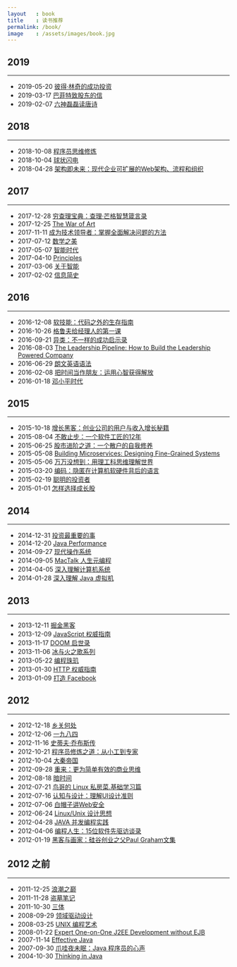 ```yaml
---
layout   : book
title    : 读书推荐
permalink: /book/
image    : /assets/images/book.jpg
---
```



## 2019
-------------------------------------------------------------------------------
  - 2019-05-20 [彼得·林奇的成功投资](https://book.douban.com/subject/1958714/)
  - 2019-03-17 [巴菲特致股东的信](https://book.douban.com/subject/30164963/)
  - 2019-02-07 [六神磊磊读唐诗](https://book.douban.com/subject/27065497/)


## 2018
-------------------------------------------------------------------------------
  - 2018-10-08 [程序员思维修炼](https://book.douban.com/subject/26268555/)
  - 2018-10-04 [球状闪电](https://book.douban.com/subject/1192090/)
  - 2018-04-28 [架构即未来：现代企业可扩展的Web架构、流程和组织](https://book.douban.com/subject/26765979/)


## 2017
-------------------------------------------------------------------------------
  - 2017-12-28 [穷查理宝典：查理·芒格智慧箴言录](https://book.douban.com/subject/26831789/)
  - 2017-12-25 [The War of Art](https://book.douban.com/subject/10955097/)
  - 2017-11-11 [成为技术领导者：掌握全面解决问题的方法](https://book.douban.com/subject/26419762/)
  - 2017-07-12 [数学之美](https://book.douban.com/subject/26163454/)
  - 2017-05-07 [智能时代](https://book.douban.com/subject/26838557/)
  - 2017-04-10 [Principles](https://book.douban.com/subject/20036150/)
  - 2017-03-06 [关于智能](https://book.douban.com/subject/25926823/)
  - 2017-02-02 [信息简史](https://book.douban.com/subject/25752043/)


## 2016
-------------------------------------------------------------------------------
  - 2016-12-08 [软技能：代码之外的生存指南](https://book.douban.com/subject/26835090/)
  - 2016-10-26 [格鲁夫给经理人的第一课](https://book.douban.com/subject/5431183/)
  - 2016-09-21 [异类：不一样的成功启示录](https://book.douban.com/subject/25863621/)
  - 2016-08-03 [The Leadership Pipeline: How to Build the Leadership Powered Company](https://book.douban.com/subject/6134583/)
  - 2016-06-29 [朗文英语语法](https://book.douban.com/subject/1003087/)
  - 2016-02-08 [把时间当作朋友：运用心智获得解放](https://book.douban.com/subject/3609132/)
  - 2016-01-18 [邓小平时代](http://book.douban.com/subject/20424526/)


## 2015
-------------------------------------------------------------------------------
  - 2015-10-18 [增长黑客：创业公司的用户与收入增长秘籍](http://book.douban.com/subject/26541801/)
  - 2015-08-04 [不敢止步：一个软件工匠的12年](http://book.douban.com/subject/26135794/)
  - 2015-06-25 [股市进阶之道：一个散户的自我修养](http://book.douban.com/subject/25829645/)
  - 2015-05-08 [Building Microservices: Designing Fine-Grained Systems](http://book.douban.com/subject/25881698/)
  - 2015-05-06 [万万没想到：用理工科思维理解世界](http://book.douban.com/subject/25986341/)
  - 2015-03-20 [编码：隐匿在计算机软硬件背后的语言](http://book.douban.com/subject/4822685/)
  - 2015-02-19 [聪明的投资者](http://book.douban.com/subject/5243775/)
  - 2015-01-01 [怎样选择成长股](http://book.douban.com/subject/1007459/)


## 2014
-------------------------------------------------------------------------------
  - 2014-12-31 [投资最重要的事](http://book.douban.com/subject/10799082/)
  - 2014-12-20 [Java Performance](http://book.douban.com/subject/5980062/)
  - 2014-09-27 [现代操作系统](http://book.douban.com/subject/3852290/)
  - 2014-09-05 [MacTalk 人生元编程](http://book.douban.com/subject/25826578/)
  - 2014-04-05 [深入理解计算机系统](http://book.douban.com/subject/5333562/)
  - 2014-01-28 [深入理解 Java 虚拟机](http://book.douban.com/subject/24722612/)


## 2013
-------------------------------------------------------------------------------
  - 2013-12-11 [掘金黑客](http://book.douban.com/subject/19975498/)
  - 2013-12-09 [JavaScript 权威指南](http://book.douban.com/subject/6854549/)
  - 2013-11-17 [DOOM 启世录](http://book.douban.com/subject/1516800/)
  - 2013-11-06 [冰与火之歌系列](http://book.douban.com/series/11075)
  - 2013-05-22 [编程珠玑](http://book.douban.com/subject/3227098/)
  - 2013-01-30 [HTTP 权威指南](http://book.douban.com/subject/10746113/)
  - 2013-01-09 [打造 Facebook](http://book.douban.com/subject/20471120/)


## 2012
-------------------------------------------------------------------------------
  - 2012-12-18 [乡关何处](http://book.douban.com/subject/10569855/)
  - 2012-12-06 [一九八四](http://book.douban.com/subject/1858576/)
  - 2012-11-16 [史蒂夫·乔布斯传](http://book.douban.com/subject/6798611/)
  - 2012-10-21 [程序员修炼之道：从小工到专家](http://book.douban.com/subject/1152111/)
  - 2012-10-04 [大秦帝国](http://book.douban.com/subject/3079029/)
  - 2012-09-28 [重来：更为简单有效的商业思维](http://book.douban.com/subject/5320866/)
  - 2012-08-18 [暗时间](http://book.douban.com/subject/6709809/)
  - 2012-07-21 [鸟哥的 Linux 私房菜.基础学习篇](http://book.douban.com/subject/4889838/)
  - 2012-07-16 [认知与设计：理解UI设计准则](http://book.douban.com/subject/6792322/)
  - 2012-07-06 [白帽子讲Web安全](http://book.douban.com/subject/10546925/)
  - 2012-06-24 [Linux/Unix 设计思想](http://book.douban.com/subject/7564417/)
  - 2012-04-28 [JAVA 并发编程实践](http://book.douban.com/subject/2148132/)
  - 2012-04-06 [编程人生：15位软件先驱访谈录](http://book.douban.com/subject/5355285/)
  - 2012-01-19 [黑客与画家：硅谷创业之父Paul Graham文集](http://book.douban.com/subject/6021440/)


## 2012 之前
-------------------------------------------------------------------------------
  - 2011-12-25 [浪潮之巅](http://book.douban.com/subject/6709783/)
  - 2011-11-28 [盗墓笔记](http://book.douban.com/subject/6953273/)
  - 2011-10-30 [三体](http://book.douban.com/subject/2567698/)
  - 2008-09-29 [领域驱动设计](http://book.douban.com/subject/1629512/)
  - 2008-03-25 [UNIX 编程艺术](http://book.douban.com/subject/1467587/)
  - 2008-01-22 [Expert One-on-One J2EE Development without EJB](http://book.douban.com/subject/1426848/)
  - 2007-11-14 [Effective Java](http://book.douban.com/subject/1246129/)
  - 2007-09-30 [爪哇夜未眠：Java 程序员的心声](http://book.douban.com/subject/1168545/)
  - 2004-10-30 [Thinking in Java](http://book.douban.com/subject/1229955/)
